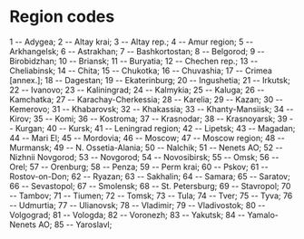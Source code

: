 # Region codes

1 -- Adygea; 2 -- Altay krai; 3 -- Altay rep.; 4 -- Amur region; 5 -- Arkhangelsk; 6 -- Astrakhan; 7 -- Bashkortostan; 8 -- Belgorod; 9 -- Birobidzhan; 10 -- Briansk; 11 -- Buryatia; 12 -- Chechen rep.; 13 -- Cheliabinsk; 14 -- Chita; 15 -- Chukotka; 16 -- Chuvashia; 17 -- Crimea [annex.]; 18 -- Dagestan; 19 -- Ekaterinburg; 20 -- Ingushetia; 21 -- Irkutsk; 22 -- Ivanovo; 23 -- Kaliningrad; 24 -- Kalmykia; 25 -- Kaluga; 26 -- Kamchatka; 27 -- Karachay-Cherkessia; 28 -- Karelia; 29 -- Kazan; 30 -- Kemerovo; 31 -- Khabarovsk; 32 -- Khakassia; 33 -- Khanty-Mansiisk; 34 -- Kirov; 35 -- Komi; 36 -- Kostroma; 37 -- Krasnodar; 38 -- Krasnoyarsk; 39 -- Kurgan; 40 -- Kursk; 41 -- Leningrad region; 42 -- Lipetsk; 43 -- Magadan; 44 -- Mari El; 45 -- Mordovia; 46 -- Moscow; 47 -- Moscow region; 48 -- Murmansk; 49 -- N. Ossetia-Alania; 50 -- Nalchik; 51 -- Nenets AO; 52 -- Nizhnii Novgorod; 53 -- Novgorod; 54 -- Novosibirsk; 55 -- Omsk; 56 -- Orel; 57 -- Orenburg; 58 -- Penza; 59 -- Perm krai; 60 -- Pskov; 61 -- Rostov-on-Don; 62 -- Ryazan; 63 -- Sakhalin; 64 -- Samara; 65 -- Saratov; 66 -- Sevastopol; 67 -- Smolensk; 68 -- St. Petersburg; 69 -- Stavropol; 70 -- Tambov; 71 -- Tiumen; 72 -- Tomsk; 73 -- Tula; 74 -- Tver; 75 -- Tyva; 76 -- Udmurtia; 77 -- Ulianovsk; 78 -- Vladimir; 79 -- Vladivostok; 80 -- Volgograd; 81 -- Vologda; 82 -- Voronezh; 83 -- Yakutsk; 84 -- Yamalo-Nenets AO; 85 -- Yaroslavl; 